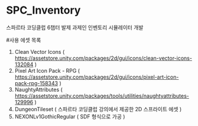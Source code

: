 # SPC_Inventory
스파르타 코딩클럽 6챕터 발제 과제인 인벤토리 시뮬레이터 개발

#사용 에셋 목록
1. Clean Vector Icons ( https://assetstore.unity.com/packages/2d/gui/icons/clean-vector-icons-132084 )
2. Pixel Art Icon Pack - RPG ( https://assetstore.unity.com/packages/2d/gui/icons/pixel-art-icon-pack-rpg-158343 )
3. NaughtyAttributes ( https://assetstore.unity.com/packages/tools/utilities/naughtyattributes-129996 )
4. DungeonTileset ( 스파르타 코딩클럽 강의에서 제공한 2D 스프라이트 에셋 )
5. NEXONLv1GothicRegular ( SDF 형식으로 가공 )
